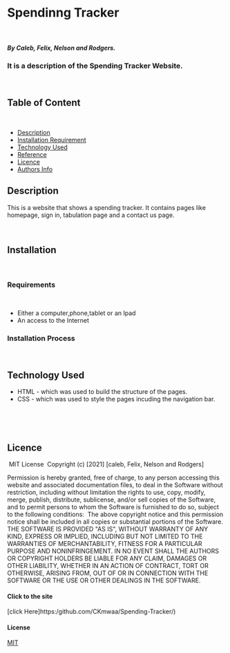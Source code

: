 # Spendinng Tracker 
​
##### By Caleb, Felix, Nelson and Rodgers. 
### It is a description of the Spending Tracker Website.
​
## Table of Content
​
+ [Description](#description)
+ [Installation Requirement](#Installation)
+ [Technology Used](#technology-used)
+ [Reference](#reference)
+ [Licence](#licence)
+ [Authors Info](#author-Info)
​
## Description
<p>This is  a website that shows a spending tracker. It contains pages like homepage, sign in, tabulation page and a contact us page.</p>
​

## Installation
​

### Requirements
​
* Either a computer,phone,tablet or an Ipad
​
* An access to the Internet
​
### Installation Process
​

## Technology Used
* HTML - which was used to build the structure of the pages.
​
* CSS - which was used to style the pages incuding the navigation bar.

​

​
## Licence
​
MIT License
​
Copyright (c) [2021] [caleb, Felix, Nelson and Rodgers]
​

Permission is hereby granted, free of charge, to any person accessing
this website and associated documentation files, to deal
in the Software without restriction, including without limitation the rights
to use, copy, modify, merge, publish, distribute, sublicense, and/or sell
copies of the Software, and to permit persons to whom the Software is
furnished to do so, subject to the following conditions:
​
The above copyright notice and this permission notice shall be included in all
copies or substantial portions of the Software.
​
THE SOFTWARE IS PROVIDED "AS IS", WITHOUT WARRANTY OF ANY KIND, EXPRESS OR
IMPLIED, INCLUDING BUT NOT LIMITED TO THE WARRANTIES OF MERCHANTABILITY,
FITNESS FOR A PARTICULAR PURPOSE AND NONINFRINGEMENT. IN NO EVENT SHALL THE
AUTHORS OR COPYRIGHT HOLDERS BE LIABLE FOR ANY CLAIM, DAMAGES OR OTHER
LIABILITY, WHETHER IN AN ACTION OF CONTRACT, TORT OR OTHERWISE, ARISING FROM,
OUT OF OR IN CONNECTION WITH THE SOFTWARE OR THE USE OR OTHER DEALINGS IN THE
SOFTWARE.
​
#### Click to the site
[click Here]https:/github.com/CKmwaa/Spending-Tracker/)


#### License
[MIT](https://choosealicense.com/licenses/mit/)

​


